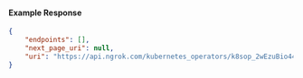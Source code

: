 <!-- Code generated for API Clients. DO NOT EDIT. -->

#### Example Response

```json
{
	"endpoints": [],
	"next_page_uri": null,
	"uri": "https://api.ngrok.com/kubernetes_operators/k8sop_2wEzuBio44dFnoBatYvfuvdUuO4/bound_endpoints"
}
```
